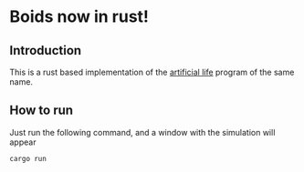 # Boids now in rust!

## Introduction

This is a rust based implementation of the [artificial life](https://en.wikipedia.org/wiki/Boids) program of the same name.

## How to run

Just run the following command, and a window with the simulation will appear

```rust
cargo run
```
